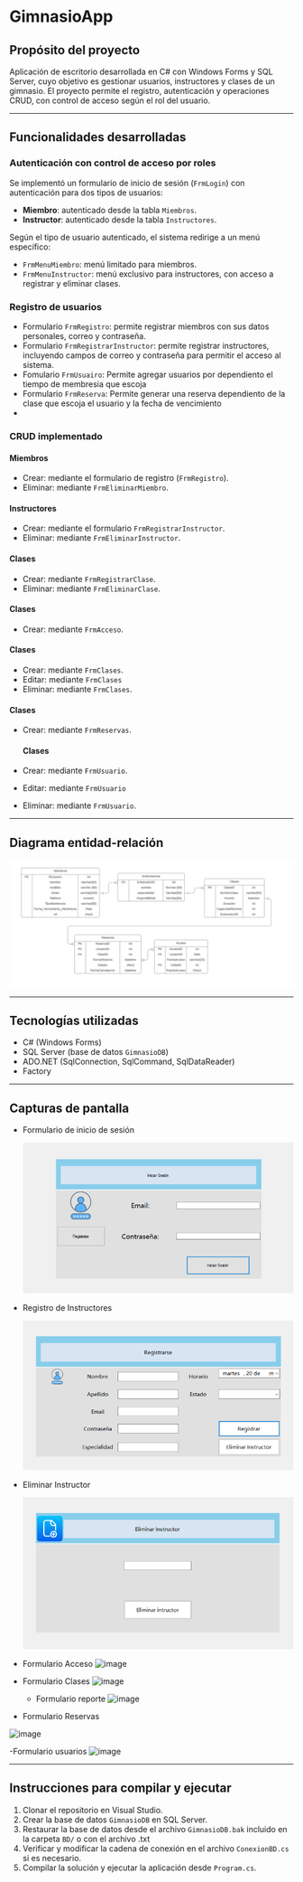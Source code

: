 # GimnasioApp

## Propósito del proyecto

Aplicación de escritorio desarrollada en C# con Windows Forms y SQL Server, cuyo objetivo es gestionar usuarios, instructores y clases de un gimnasio. El proyecto permite el registro, autenticación y operaciones CRUD, con control de acceso según el rol del usuario.

---

## Funcionalidades desarrolladas

### Autenticación con control de acceso por roles

Se implementó un formulario de inicio de sesión (`FrmLogin`) con autenticación para dos tipos de usuarios:

- **Miembro**: autenticado desde la tabla `Miembros`.
- **Instructor**: autenticado desde la tabla `Instructores`.

Según el tipo de usuario autenticado, el sistema redirige a un menú específico:

- `FrmMenuMiembro`: menú limitado para miembros.
- `FrmMenuInstructor`: menú exclusivo para instructores, con acceso a registrar y eliminar clases.

### Registro de usuarios

- Formulario `FrmRegistro`: permite registrar miembros con sus datos personales, correo y contraseña.
- Formulario `FrmRegistrarInstructor`: permite registrar instructores, incluyendo campos de correo y contraseña para permitir el acceso al sistema.
- Fomulario `FrmUsuairo`: Permite agregar usuarios por dependiento el tiempo de membresia que escoja
- Formulario `FrmReserva`: Permite generar una reserva dependiento de la clase que escoja el usuario  y la fecha de vencimiento
- 

### CRUD implementado

#### Miembros
- Crear: mediante el formulario de registro (`FrmRegistro`).
- Eliminar: mediante `FrmEliminarMiembro`.

#### Instructores
- Crear: mediante el formulario `FrmRegistrarInstructor`.
- Eliminar: mediante `FrmEliminarInstructor`.

#### Clases
- Crear: mediante `FrmRegistrarClase`.
- Eliminar: mediante `FrmEliminarClase`.

 #### Clases
- Crear: mediante `FrmAcceso`.

#### Clases
- Crear: mediante `FrmClases`.
- Editar: mediante `FrmClases`
- Eliminar: mediante `FrmClases`.

 #### Clases
- Crear: mediante `FrmReservas`.

  #### Clases
- Crear: mediante `FrmUsuario`.
- Editar: mediante `FrmUsuario`
- Eliminar: mediante `FrmUsuario`.


---

## Diagrama entidad-relación

![Diagrama entidad-relación](Imagenes/Diagrama.png)

---

## Tecnologías utilizadas

- C# (Windows Forms)
- SQL Server (base de datos `GimnasioDB`)
- ADO.NET (SqlConnection, SqlCommand, SqlDataReader)
- Factory

---

## Capturas de pantalla


- Formulario de inicio de sesión
  
  ![Login](Imagenes/login.png)

- Registro de Instructores
  
  ![Registro de miembro](Imagenes/Registro.png)

- Eliminar Instructor
  
  ![Eliminar](Imagenes/Eliminar.png)

- Formulario Acceso 
![image](https://github.com/user-attachments/assets/d852081f-f837-413c-830d-daaab3a3cce4)

- Formulario Clases
  ![image](https://github.com/user-attachments/assets/58568d08-64fa-48b7-ab0d-57f5ce63366f)

  - Formulario reporte 
![image](https://github.com/user-attachments/assets/d2caf7a2-ac52-4f9b-9980-7592658c681a)

- Formulario Reservas 

![image](https://github.com/user-attachments/assets/32af959e-7831-49cc-8142-d8b16c76e186)

-Formulario usuarios
![image](https://github.com/user-attachments/assets/c50726e6-97bd-471d-a28b-c33b3b76691a)



---

## Instrucciones para compilar y ejecutar

1. Clonar el repositorio en Visual Studio.
2. Crear la base de datos `GimnasioDB` en SQL Server.
3. Restaurar la base de datos desde el archivo `GimnasioDB.bak` incluido en la carpeta `BD/` o con el archivo .txt
4. Verificar y modificar la cadena de conexión en el archivo `ConexionBD.cs` si es necesario.
5. Compilar la solución y ejecutar la aplicación desde `Program.cs`.

